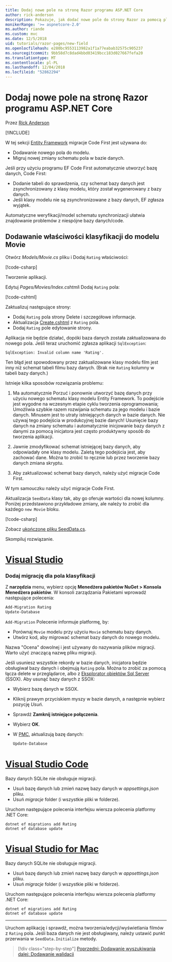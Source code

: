 ```yaml
---
title: Dodaj nowe pole na stronę Razor programu ASP.NET Core
author: rick-anderson
description: Pokazuje, jak dodać nowe pole do strony Razor za pomocą platformy Entity Framework Core
monikerRange: '>= aspnetcore-2.0'
ms.author: riande
ms.custom: mvc
ms.date: 12/5/2018
uid: tutorials/razor-pages/new-field
ms.openlocfilehash: e280bc9553113982a1f1a77eabab32575c905237
ms.sourcegitcommit: 9bb58d7c8dad4bbd03419bcc183d027667fefa20
ms.translationtype: MT
ms.contentlocale: pl-PL
ms.lasthandoff: 12/04/2018
ms.locfileid: "52862294"
---
```

# <a name="add-a-new-field-to-a-razor-page-in-aspnet-core"></a>Dodaj nowe pole na stronę Razor programu ASP.NET Core

Przez [Rick Anderson](https://twitter.com/RickAndMSFT)

[!INCLUDE[](~/includes/rp/download.md)]

W tej sekcji [Entity Framework](/ef/core/get-started/aspnetcore/new-db) migracje Code First jest używana do:

* Dodawanie nowego pola do modelu.
* Migruj nowej zmiany schematu pola w bazie danych.

Jeśli przy użyciu programu EF Code First automatycznie utworzyć bazę danych, Code First:

* Dodanie tabeli do sprawdzenia, czy schemat bazy danych jest zsynchronizowany z klasy modelu, który został wygenerowany z bazy danych.
* Jeśli klasy modelu nie są zsynchronizowane z bazy danych, EF zgłasza wyjątek.

Automatyczne weryfikacji/model schematu synchronizacji ułatwia znajdowanie problemów z niespójne bazy danych/code.

## <a name="adding-a-rating-property-to-the-movie-model"></a>Dodawanie właściwości klasyfikacji do modelu Movie

Otwórz *Models/Movie.cs* pliku i Dodaj `Rating` właściwości:

[!code-csharp[](razor-pages-start/sample/RazorPagesMovie22/Models/MovieDateRating.cs?highlight=13&name=snippet)]

Tworzenie aplikacji.

Edytuj *Pages/Movies/Index.cshtml*i Dodaj `Rating` pola:

[!code-cshtml[](razor-pages-start/sample/RazorPagesMovie22/Pages/Movies/IndexRating.cshtml.?highlight=40-42,61-63)]

Zaktualizuj następujące strony:

* Dodaj `Rating` pola strony Delete i szczegółowe informacje.
* Aktualizacja [Create.cshtml](https://github.com/aspnet/Docs/tree/master/aspnetcore/tutorials/razor-pages/razor-pages-start/sample/RazorPagesMovie22/Pages/Movies/Create.cshtml) z `Rating` pola.
* Dodaj `Rating` pole edytowanie strony.

Aplikacja nie będzie działać, dopóki baza danych została zaktualizowana do nowego pola. Jeśli teraz uruchomić zgłasza aplikacji `SqlException`:

`SqlException: Invalid column name 'Rating'.`

Ten błąd jest spowodowany przez zaktualizowane klasy modelu film jest inny niż schemat tabeli filmu bazy danych. (Brak nie `Rating` kolumny w tabeli bazy danych.)

Istnieje kilka sposobów rozwiązania problemu:

1. Ma automatycznie Porzuć i ponownie utworzyć bazę danych przy użyciu nowego schematu klasy modelu Entity Framework. To podejście jest wygodne na wczesnym etapie cyklu tworzenia oprogramowania; Umożliwia szybkie razem rozwijania schematu za jego modelu i bazie danych. Minusem jest to utraty istniejących danych w bazie danych. Nie używaj tego podejścia w produkcyjnej bazie danych! Usunięcie bazy danych na zmiany schematu i automatycznie inicjowanie bazy danych z danymi za pomocą inicjatora jest często produktywny sposób do tworzenia aplikacji.

2. Jawnie zmodyfikować schemat istniejącej bazy danych, aby odpowiadały one klasy modelu. Zaletą tego podejścia jest, aby zachować dane. Można to zrobić to ręcznie lub przez tworzenie bazy danych zmiana skryptu.

3. Aby zaktualizować schemat bazy danych, należy użyć migracje Code First.

W tym samouczku należy użyć migracje Code First.

Aktualizacja `SeedData` klasy tak, aby go oferuje wartości dla nowej kolumny. Poniżej przedstawiono przykładowe zmiany, ale należy to zrobić dla każdego `new Movie` bloku.

[!code-csharp[](razor-pages-start/sample/RazorPagesMovie22/Models/SeedDataRating.cs?name=snippet1&highlight=8)]

Zobacz [ukończone pliku SeedData.cs](https://github.com/aspnet/Docs/blob/master/aspnetcore/tutorials/razor-pages/razor-pages-start/sample/RazorPagesMovie22/Models/SeedDataRating.cs).

Skompiluj rozwiązanie.

<!-- VS -------------------------->
# <a name="visual-studiotabvisual-studio"></a>[Visual Studio](#tab/visual-studio)

<a name="pmc"></a>

### <a name="add-a-migration-for-the-rating-field"></a>Dodaj migrację dla pola klasyfikacji

Z **narzędzia** menu, wybierz opcję **Menedżera pakietów NuGet > Konsola Menedżera pakietów**.
W konsoli zarządzania Pakietami wprowadź następujące polecenia:

```powershell
Add-Migration Rating
Update-Database
```

`Add-Migration` Polecenie informuje platformę, by:

* Porównaj `Movie` modelu przy użyciu `Movie` schematu bazy danych.
* Utwórz kod, aby migrować schemat bazy danych do nowego modelu.

Nazwa "Ocena" dowolnej i jest używany do nazywania plików migracji. Warto użyć znaczącą nazwę pliku migracji.

<a name="ssox"></a>

Jeśli usuniesz wszystkie rekordy w bazie danych, inicjatora będzie obsługiwał bazy danych i obejmują `Rating` pola. Można to zrobić za pomocą łącza delete w przeglądarce, albo z [Eksplorator obiektów Sql Server](xref:tutorials/razor-pages/sql#ssox) (SSOX). Aby usunąć bazy danych z SSOX:

* Wybierz bazę danych w SSOX.
* Kliknij prawym przyciskiem myszy w bazie danych, a następnie wybierz pozycję *Usuń*.
* Sprawdź **Zamknij istniejące połączenia**.
* Wybierz **OK**.
* W [PMC](xref:tutorials/razor-pages/new-field#pmc), aktualizują bazę danych:

  ```powershell
  Update-Database
  ```

<!-- Code -------------------------->
# <a name="visual-studio-codetabvisual-studio-code"></a>[Visual Studio Code](#tab/visual-studio-code)

<!-- copy/paste this tab to the next. Not worth an include  --> Bazy danych SQLite nie obsługuje migracji.

* Usuń bazę danych lub zmień nazwę bazy danych w *appsettings.json* pliku.
* Usuń *migracje* folder (i wszystkie pliki w folderze).

Uruchom następujące polecenia interfejsu wiersza polecenia platformy .NET Core:

```console
dotnet ef migrations add Rating
dotnet ef database update
```

<!-- Mac -------------------------->
# <a name="visual-studio-for-mactabvisual-studio-mac"></a>[Visual Studio for Mac](#tab/visual-studio-mac)

Bazy danych SQLite nie obsługuje migracji.

* Usuń bazę danych lub zmień nazwę bazy danych w *appsettings.json* pliku.
* Usuń *migracje* folder (i wszystkie pliki w folderze).

Uruchom następujące polecenia interfejsu wiersza polecenia platformy .NET Core:

```console
dotnet ef migrations add Rating
dotnet ef database update
```

---  
<!-- End of VS tabs -->

Uruchom aplikację i sprawdź, można tworzenia/edycji/wyświetlania filmów z `Rating` pola. Jeśli baza danych nie jest obsługiwany, należy ustawić punkt przerwania w `SeedData.Initialize` metody.

> [!div class="step-by-step"]
> [Poprzedni: Dodawanie wyszukiwania](xref:tutorials/razor-pages/search)
> [dalej: Dodawanie walidacji](xref:tutorials/razor-pages/validation)
